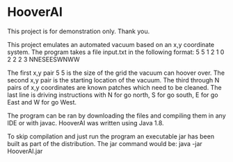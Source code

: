 # HooverAI
This project is for demonstration only.  Thank you.

This project emulates an automated vacuum based on an x,y coordinate system.  The program takes a file input.txt in the following format:
5 5
1 2
1 0
2 2
2 3
NNESEESWNWW

The first x,y pair 5 5 is the size of the grid the vacuum can hoover over.
The second x,y pair is the starting location of the vacuum.
The third  through N pairs of x,y coordinates are known patches which need to be cleaned.
The last line is driving instructions with N for go north, S for go south, E for go East and W for go West.

The program can be ran by downloading the files and compiling them in any IDE or with javac.  HooverAI was written using Java 1.8.

To skip compilation and just run the program an executable jar has been built as part of the distribution.  The jar command would be:
java -jar HooverAI.jar


